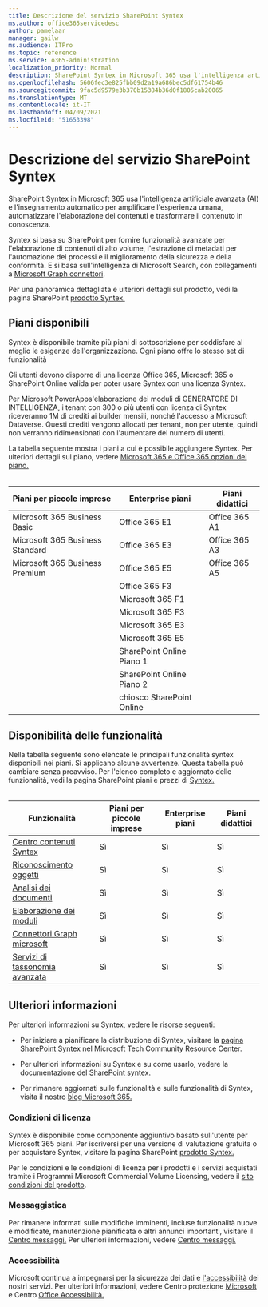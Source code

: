 ```yaml
---
title: Descrizione del servizio SharePoint Syntex
ms.author: office365servicedesc
author: pamelaar
manager: gailw
ms.audience: ITPro
ms.topic: reference
ms.service: o365-administration
localization_priority: Normal
description: SharePoint Syntex in Microsoft 365 usa l'intelligenza artificiale avanzata (AI) e l'insegnamento automatico per amplificare l'esperienza umana, automatizzare l'elaborazione dei contenuti e trasformare il contenuto in conoscenza.
ms.openlocfilehash: 5606fec3e825fbb09d2a19a686bec5df61754b46
ms.sourcegitcommit: 9fac5d9579e3b370b15384b36d0f1805cab20065
ms.translationtype: MT
ms.contentlocale: it-IT
ms.lasthandoff: 04/09/2021
ms.locfileid: "51653398"
---
```

# <a name="sharepoint-syntex-service-description"></a>Descrizione del servizio SharePoint Syntex 

SharePoint Syntex in Microsoft 365 usa l'intelligenza artificiale avanzata (AI) e l'insegnamento automatico per amplificare l'esperienza umana, automatizzare l'elaborazione dei contenuti e trasformare il contenuto in conoscenza.

Syntex si basa su SharePoint per fornire funzionalità avanzate per l'elaborazione di contenuti di alto volume, l'estrazione di metadati per l'automazione dei processi e il miglioramento della sicurezza e della conformità. E si basa sull'intelligenza di Microsoft Search, con collegamenti a [Microsoft Graph connettori](/microsoftsearch/connectors-overview).

Per una panoramica dettagliata e ulteriori dettagli sul prodotto, vedi la pagina SharePoint [prodotto Syntex.](https://aka.ms/sharepointsyntex)

## <a name="available-plans"></a>Piani disponibili

Syntex è disponibile tramite più piani di sottoscrizione per soddisfare al meglio le esigenze dell'organizzazione. Ogni piano offre lo stesso set di funzionalità

Gli utenti devono disporre di una licenza Office 365, Microsoft 365 o SharePoint Online valida per poter usare Syntex con una licenza Syntex.

Per Microsoft PowerApps'elaborazione dei moduli di GENERATORE DI INTELLIGENZA, i tenant con 300 o più utenti con licenza di Syntex riceveranno 1M di crediti ai builder mensili, nonché l'accesso a Microsoft Dataverse. Questi crediti vengono allocati per tenant, non per utente, quindi non verranno ridimensionati con l'aumentare del numero di utenti.

La tabella seguente mostra i piani a cui è possibile aggiungere Syntex. Per ulteriori dettagli sul piano, vedere [Microsoft 365 e Office 365 opzioni del piano.](../office-365-platform-service-description/office-365-plan-options.md)<br><br>


| Piani per piccole imprese            | Enterprise piani         | Piani didattici     |
| ------------------------------- | ------------------------ | ------------------- |
| Microsoft 365 Business Basic    | Office 365 E1            | Office 365 A1       |
| Microsoft 365 Business Standard | Office 365 E3            | Office 365 A3       |
| Microsoft 365 Business Premium  | Office 365 E5            | Office 365 A5       |
|                                 | Office 365 F3            |                     |
|                                 | Microsoft 365 F1         |                     |
|                                 | Microsoft 365 F3         |                     |
|                                 | Microsoft 365 E3         |                     |
|                                 | Microsoft 365 E5         |                     |
|                                 | SharePoint Online Piano 1 |                     |
|                                 | SharePoint Online Piano 2 |                     |
|                                 | chiosco SharePoint Online  |                     |

## <a name="feature-availability"></a>Disponibilità delle funzionalità

Nella tabella seguente sono elencate le principali funzionalità syntex disponibili nei piani. Si applicano alcune avvertenze. Questa tabella può cambiare senza preavviso. Per l'elenco completo e aggiornato delle funzionalità, vedi la pagina SharePoint piani e prezzi di [Syntex.](https://www.microsoft.com/microsoft-365/enterprise/sharepoint-syntex)<br><br>

| Funzionalità | Piani per piccole imprese | Enterprise piani | Piani didattici |
|--|--|--|--|
| [Centro contenuti Syntex](sharepoint-syntex-features.md#syntex-content-center) | Sì | Sì | Sì |
| [Riconoscimento oggetti](sharepoint-syntex-features.md#object-recognition) | Sì | Sì | Sì |
| [Analisi dei documenti](sharepoint-syntex-features.md#document-understanding) | Sì | Sì | Sì |
| [Elaborazione dei moduli](sharepoint-syntex-features.md#form-processing) | Sì | Sì | Sì |
| [Connettori Graph microsoft](sharepoint-syntex-features.md#microsoft-graph-content-connectors) | Sì | Sì | Sì |
| [Servizi di tassonomia avanzata](sharepoint-syntex-features.md#advanced-taxonomy-services) | Sì | Sì | Sì |

## <a name="learn-more"></a>Ulteriori informazioni

Per ulteriori informazioni su Syntex, vedere le risorse seguenti:

  - Per iniziare a pianificare la distribuzione di Syntex, visitare la [pagina SharePoint Syntex](https://resources.techcommunity.microsoft.com/sharepoint-syntex/) nel Microsoft Tech Community Resource Center.

  - Per ulteriori informazioni su Syntex e su come usarlo, vedere la documentazione del [SharePoint syntex.](/microsoft-365/contentunderstanding/)

  - Per rimanere aggiornati sulle funzionalità e sulle funzionalità di Syntex, visita il nostro [blog Microsoft 365.](https://go.microsoft.com/fwlink/?linkid=2084915)

### <a name="licensing-terms"></a>Condizioni di licenza

Syntex è disponibile come componente aggiuntivo basato sull'utente per Microsoft 365 piani. Per iscriversi per una versione di valutazione gratuita o per acquistare Syntex, visitare la pagina SharePoint [prodotto Syntex.](https://aka.ms/sharepointsyntex)

Per le condizioni e le condizioni di licenza per i prodotti e i servizi acquistati tramite i Programmi Microsoft Commercial Volume Licensing, vedere il [sito condizioni del prodotto](https://www.microsoft.com/licensing/terms/).

### <a name="messaging"></a>Messaggistica

Per rimanere informati sulle modifiche imminenti, incluse funzionalità nuove e modificate, manutenzione pianificata o altri annunci importanti, visitare il [Centro messaggi.](https://go.microsoft.com/fwlink/p/?linkid=2070717) Per ulteriori informazioni, vedere [Centro messaggi.](/microsoft-365/admin/manage/message-center)

### <a name="accessibility"></a>Accessibilità

Microsoft continua a impegnarsi per la sicurezza dei dati e [l'accessibilità](https://www.microsoft.com/trust-center/compliance/accessibility) dei nostri servizi. Per ulteriori informazioni, vedere Centro protezione [Microsoft](https://www.microsoft.com/trust-center) e Centro [Office Accessibilità.](https://support.office.com/article/ecab0fcf-d143-4fe8-a2ff-6cd596bddc6d)